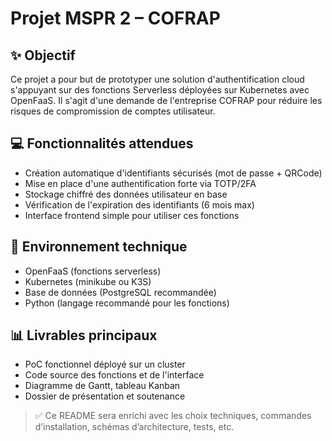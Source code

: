 # Projet MSPR 2 – COFRAP

## ✨ Objectif
Ce projet a pour but de prototyper une solution d'authentification cloud s'appuyant sur des fonctions Serverless déployées sur Kubernetes avec OpenFaaS. Il s'agit d'une demande de l'entreprise COFRAP pour réduire les risques de compromission de comptes utilisateur.

## 💻 Fonctionnalités attendues
- Création automatique d'identifiants sécurisés (mot de passe + QRCode)
- Mise en place d'une authentification forte via TOTP/2FA
- Stockage chiffré des données utilisateur en base
- Vérification de l'expiration des identifiants (6 mois max)
- Interface frontend simple pour utiliser ces fonctions

## 🚀 Environnement technique
- OpenFaaS (fonctions serverless)
- Kubernetes (minikube ou K3S)
- Base de données (PostgreSQL recommandée)
- Python (langage recommandé pour les fonctions)

## 📊 Livrables principaux
- PoC fonctionnel déployé sur un cluster
- Code source des fonctions et de l'interface
- Diagramme de Gantt, tableau Kanban
- Dossier de présentation et soutenance

> ✅ Ce README sera enrichi avec les choix techniques, commandes d’installation, schémas d’architecture, tests, etc.
